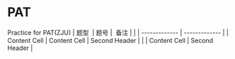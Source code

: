 # PAT
Practice for PAT(ZJU)
| 题型  | 题号 |  备注 |
| | ------------- |  ------------- |
| Content Cell  | Content Cell  |  Second Header |
|  | Content Cell  |  Second Header |
